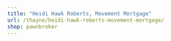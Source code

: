 ```yaml
---
title: "Heidi Hawk Roberts, Movement Mortgage"
url: /thayne/heidi-hawk-roberts-movement-mortgage/
shop: pawnbroker
---
```

